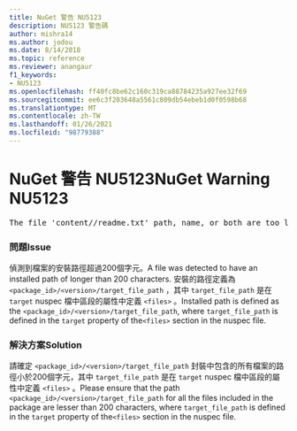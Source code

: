 ```yaml
---
title: NuGet 警告 NU5123
description: NU5123 警告碼
author: mishra14
ms.author: jodou
ms.date: 8/14/2018
ms.topic: reference
ms.reviewer: anangaur
f1_keywords:
- NU5123
ms.openlocfilehash: ff40fc8be62c160c319ca88784235a927ee32f69
ms.sourcegitcommit: ee6c3f203648a5561c809db54ebeb1d0f0598b68
ms.translationtype: MT
ms.contentlocale: zh-TW
ms.lasthandoff: 01/26/2021
ms.locfileid: "98779388"
---
```

# <a name="nuget-warning-nu5123"></a><span data-ttu-id="d0339-103">NuGet 警告 NU5123</span><span class="sxs-lookup"><span data-stu-id="d0339-103">NuGet Warning NU5123</span></span>
<pre>The file 'content/<LongPath>/readme.txt' path, name, or both are too long. Your package might not work without long file path support. Please shorten the file path or file name.</pre>

### <a name="issue"></a><span data-ttu-id="d0339-104">問題</span><span class="sxs-lookup"><span data-stu-id="d0339-104">Issue</span></span>

<span data-ttu-id="d0339-105">偵測到檔案的安裝路徑超過200個字元。</span><span class="sxs-lookup"><span data-stu-id="d0339-105">A file was detected to have an installed path of longer than 200 characters.</span></span> <span data-ttu-id="d0339-106">安裝的路徑定義為 `<package_id>/<version>/target_file_path` ，其中 `target_file_path` 是在 `target` nuspec 檔中區段的屬性中定義 `<files>` 。</span><span class="sxs-lookup"><span data-stu-id="d0339-106">Installed path is defined as the `<package_id>/<version>/target_file_path`, where `target_file_path` is defined in the `target` property of the`<files>` section in the nuspec file.</span></span>


### <a name="solution"></a><span data-ttu-id="d0339-107">解決方案</span><span class="sxs-lookup"><span data-stu-id="d0339-107">Solution</span></span>

<span data-ttu-id="d0339-108">請確定 `<package_id>/<version>/target_file_path` 封裝中包含的所有檔案的路徑小於200個字元，其中 `target_file_path` 是在 `target` nuspec 檔中區段的屬性中定義 `<files>` 。</span><span class="sxs-lookup"><span data-stu-id="d0339-108">Please ensure that the path `<package_id>/<version>/target_file_path` for all the files included in the package are lesser than 200 characters, where `target_file_path` is defined in the `target` property of the`<files>` section in the nuspec file.</span></span>

